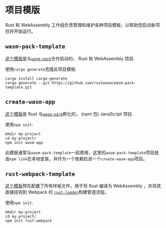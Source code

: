 # 项目模版

Rust 和 WebAssembly 工作组负责管理和维护各种项目模板，以帮助您启动新项目并开始运行。

## `wasm-pack-template`

[这个模板][wasm-pack-template]是与[`wasm-pack`][wasm-pack]合作启动的， Rust 和 WebAssembly 项目.

使用`cargo generate`克隆此项目模板:

```
cargo install cargo-generate
cargo generate --git https://github.com/rustwasm/wasm-pack-template.git
```

## `create-wasm-app`

[这个模板][create-wasm-app]是 Rust 与[`wasm-pack`][wasm-pack]孵化的， (npm 包) JavaScript 项目.

使用`npm init`:

```
mkdir my-project
cd my-project/
npm init wasm-app
```

此模板通常与`wasm-pack-template`一起使用，这里的`wasm-pack-template`项目是由`npm link`在本地安装，并作为一个依赖拉进一个`create-wasm-app`项目。

## `rust-webpack-template`

[这个模板][rust-webpack-template]预先配置了所有样板文件，用于将 Rust 编译为 WebAssembly ，并将其直接挂钩到 Webpack 的 [`rust-loader`][rust-loader]构建管道流程。

使用`npm init`:

```
mkdir my-project
cd my-project/
npm init rust-webpack
```

[wasm-pack]: https://github.com/rustwasm/wasm-pack
[wasm-pack-template]: https://github.com/rustwasm/wasm-pack-template
[create-wasm-app]: https://github.com/rustwasm/create-wasm-app
[rust-webpack-template]: https://github.com/rustwasm/rust-webpack-template
[rust-loader]: https://github.com/wasm-tool/rust-loader/
